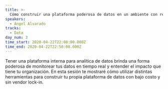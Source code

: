 ```yaml
---
title: >-
  Cómo construir una plataforma poderosa de datos en un ambiente con recursos restringidos
speakers:
  - Angel Alvarado
tracks:
  - Data
day_num: 3
time_start: 2020-04-22T22:00:00.000Z
time_end: 2020-04-22T22:50:00.000Z
---
```


Tener una plataforma interna para analítica de datos brinda una forma poderosa de monitorear tus datos en tiempo real y entender el impacto que tiene tu organización. En esta sesión te mostraré cómo utilizar distintas herramientas para construir tu propia plataforma de datos con bajo costo y sin vendor lock-in.
